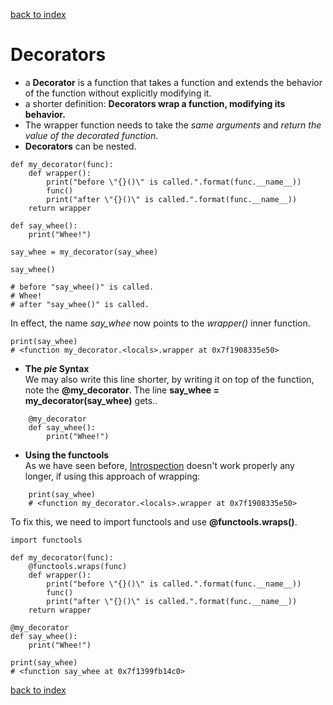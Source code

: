 [back to index](README.md)

# Decorators
* a **Decorator** is a function that takes a function and extends the behavior of the function without explicitly modifying it.
* a shorter definition: **Decorators wrap a function, modifying its behavior.**
* The wrapper function needs to take the *same arguments* and *return the value of the decorated function*.
* **Decorators** can be nested.

```
def my_decorator(func):
    def wrapper():
        print("before \"{}()\" is called.".format(func.__name__))
        func()
        print("after \"{}()\" is called.".format(func.__name__))
    return wrapper

def say_whee():
    print("Whee!")

say_whee = my_decorator(say_whee)

say_whee()

# before "say_whee()" is called.
# Whee!
# after "say_whee()" is called.
```
In effect, the name *say_whee* now points to the *wrapper()* inner function.
```
print(say_whee)
# <function my_decorator.<locals>.wrapper at 0x7f1908335e50>
```

* **The *pie* Syntax**  
We may also write this line shorter, by writing it on top of the function, note the **@my_decorator**. The line **say_whee = my_decorator(say_whee)** gets..
```
    @my_decorator
    def say_whee():
        print("Whee!")
```
* **Using the functools**  
As we have seen before, [Introspection](CodeIntrospection.md) doesn't work properly any longer, if using this approach of wrapping:
```
    print(say_whee)
    # <function my_decorator.<locals>.wrapper at 0x7f1908335e50>
```
To fix this, we need to import functools and use **@functools.wraps()**.
```
import functools

def my_decorator(func):
    @functools.wraps(func)
    def wrapper():
        print("before \"{}()\" is called.".format(func.__name__))
        func()
        print("after \"{}()\" is called.".format(func.__name__))
    return wrapper

@my_decorator
def say_whee():
    print("Whee!")

print(say_whee)
# <function say_whee at 0x7f1399fb14c0>
```


[back to index](README.md)
